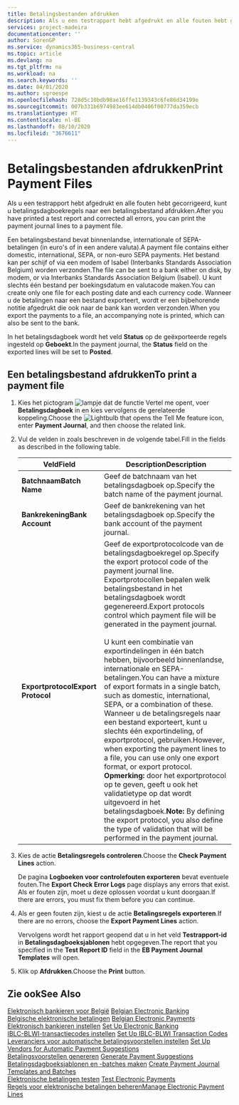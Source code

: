 ```yaml
---
title: Betalingsbestanden afdrukken
description: Als u een testrapport hebt afgedrukt en alle fouten hebt gecorrigeerd, kunt u betalingsdagboekregels naar een betalingsbestand afdrukken.
services: project-madeira
documentationcenter: ''
author: SorenGP
ms.service: dynamics365-business-central
ms.topic: article
ms.devlang: na
ms.tgt_pltfrm: na
ms.workload: na
ms.search.keywords: ''
ms.date: 04/01/2020
ms.author: sgroespe
ms.openlocfilehash: 728d5c10bdb98ae16ffe1139343c6fe86d34199e
ms.sourcegitcommit: 007b331b6974983ee614db0406f00777da359ecb
ms.translationtype: HT
ms.contentlocale: nl-BE
ms.lasthandoff: 08/10/2020
ms.locfileid: "3676611"
---
```

# <a name="print-payment-files"></a><span data-ttu-id="8a670-103">Betalingsbestanden afdrukken</span><span class="sxs-lookup"><span data-stu-id="8a670-103">Print Payment Files</span></span>
<span data-ttu-id="8a670-104">Als u een testrapport hebt afgedrukt en alle fouten hebt gecorrigeerd, kunt u betalingsdagboekregels naar een betalingsbestand afdrukken.</span><span class="sxs-lookup"><span data-stu-id="8a670-104">After you have printed a test report and corrected all errors, you can print the payment journal lines to a payment file.</span></span>  

<span data-ttu-id="8a670-105">Een betalingsbestand bevat binnenlandse, internationale of SEPA-betalingen (in euro's of in een andere valuta).</span><span class="sxs-lookup"><span data-stu-id="8a670-105">A payment file contains either domestic, international, SEPA, or non-euro SEPA payments.</span></span> <span data-ttu-id="8a670-106">Het bestand kan per schijf of via een modem of Isabel (Interbanks Standards Association Belgium) worden verzonden.</span><span class="sxs-lookup"><span data-stu-id="8a670-106">The file can be sent to a bank either on disk, by modem, or via Interbanks Standards Association Belgium (Isabel).</span></span> <span data-ttu-id="8a670-107">U kunt slechts één bestand per boekingsdatum en valutacode maken.</span><span class="sxs-lookup"><span data-stu-id="8a670-107">You can create only one file for each posting date and each currency code.</span></span> <span data-ttu-id="8a670-108">Wanneer u de betalingen naar een bestand exporteert, wordt er een bijbehorende notitie afgedrukt die ook naar de bank kan worden verzonden.</span><span class="sxs-lookup"><span data-stu-id="8a670-108">When you export the payments to a file, an accompanying note is printed, which can also be sent to the bank.</span></span>  

<span data-ttu-id="8a670-109">In het betalingsdagboek wordt het veld **Status** op de geëxporteerde regels ingesteld op **Geboekt**.</span><span class="sxs-lookup"><span data-stu-id="8a670-109">In the payment journal, the **Status** field on the exported lines will be set to **Posted**.</span></span>  

## <a name="to-print-a-payment-file"></a><span data-ttu-id="8a670-110">Een betalingsbestand afdrukken</span><span class="sxs-lookup"><span data-stu-id="8a670-110">To print a payment file</span></span>  

1.  <span data-ttu-id="8a670-111">Kies het pictogram ![lampje dat de functie Vertel me opent](../../media/ui-search/search_small.png "Vertel me wat u wilt doen"), voer **Betalingsdagboek** in en kies vervolgens de gerelateerde koppeling.</span><span class="sxs-lookup"><span data-stu-id="8a670-111">Choose the ![Lightbulb that opens the Tell Me feature](../../media/ui-search/search_small.png "Tell me what you want to do") icon, enter **Payment Journal**, and then choose the related link.</span></span>  
2.  <span data-ttu-id="8a670-112">Vul de velden in zoals beschreven in de volgende tabel.</span><span class="sxs-lookup"><span data-stu-id="8a670-112">Fill in the fields as described in the following table.</span></span>  

    |<span data-ttu-id="8a670-113">Veld</span><span class="sxs-lookup"><span data-stu-id="8a670-113">Field</span></span>|<span data-ttu-id="8a670-114">Description</span><span class="sxs-lookup"><span data-stu-id="8a670-114">Description</span></span>|  
    |---------------------------------|---------------------------------------|  
    |<span data-ttu-id="8a670-115">**Batchnaam**</span><span class="sxs-lookup"><span data-stu-id="8a670-115">**Batch Name**</span></span>|<span data-ttu-id="8a670-116">Geef de batchnaam van het betalingsdagboek op.</span><span class="sxs-lookup"><span data-stu-id="8a670-116">Specify the batch name of the payment journal.</span></span>|  
    |<span data-ttu-id="8a670-117">**Bankrekening**</span><span class="sxs-lookup"><span data-stu-id="8a670-117">**Bank Account**</span></span>|<span data-ttu-id="8a670-118">Geef de bankrekening van het betalingsdagboek op.</span><span class="sxs-lookup"><span data-stu-id="8a670-118">Specify the bank account of the payment journal.</span></span>|  
    |<span data-ttu-id="8a670-119">**Exportprotocol**</span><span class="sxs-lookup"><span data-stu-id="8a670-119">**Export Protocol**</span></span>|<span data-ttu-id="8a670-120">Geef de exportprotocolcode van de betalingsdagboekregel op.</span><span class="sxs-lookup"><span data-stu-id="8a670-120">Specify the export protocol code of the payment journal line.</span></span> <span data-ttu-id="8a670-121">Exportprotocollen bepalen welk betalingsbestand in het betalingsdagboek wordt gegenereerd.</span><span class="sxs-lookup"><span data-stu-id="8a670-121">Export protocols control which payment file will be generated in the payment journal.</span></span><br /><br /> <span data-ttu-id="8a670-122">U kunt een combinatie van exportindelingen in één batch hebben, bijvoorbeeld binnenlandse, internationale en SEPA-betalingen.</span><span class="sxs-lookup"><span data-stu-id="8a670-122">You can have a mixture of export formats in a single batch, such as domestic, international, SEPA, or a combination of these.</span></span> <span data-ttu-id="8a670-123">Wanneer u de betalingsregels naar een bestand exporteert, kunt u slechts één exportindeling, of exportprotocol, gebruiken.</span><span class="sxs-lookup"><span data-stu-id="8a670-123">However, when exporting the payment lines to a file, you can use only one export format, or export protocol.</span></span> <span data-ttu-id="8a670-124">**Opmerking:** door het exportprotocol op te geven, geeft u ook het validatietype op dat wordt uitgevoerd in het betalingsdagboek.</span><span class="sxs-lookup"><span data-stu-id="8a670-124">**Note:**  By defining the export protocol, you also define the type of validation that will be performed in the payment journal.</span></span>|  

3.  <span data-ttu-id="8a670-125">Kies de actie **Betalingsregels controleren**.</span><span class="sxs-lookup"><span data-stu-id="8a670-125">Choose the **Check Payment Lines** action.</span></span>

    <span data-ttu-id="8a670-126">De pagina **Logboeken voor controlefouten exporteren** bevat eventuele fouten.</span><span class="sxs-lookup"><span data-stu-id="8a670-126">The **Export Check Error Logs** page displays any errors that exist.</span></span> <span data-ttu-id="8a670-127">Als er fouten zijn, moet u deze oplossen voordat u kunt doorgaan.</span><span class="sxs-lookup"><span data-stu-id="8a670-127">If there are errors, you must fix them before you can continue.</span></span>

4. <span data-ttu-id="8a670-128">Als er geen fouten zijn, kiest u de actie **Betalingsregels exporteren**.</span><span class="sxs-lookup"><span data-stu-id="8a670-128">If there are no errors, choose the **Export Payment Lines** action.</span></span>  

    <span data-ttu-id="8a670-129">Vervolgens wordt het rapport geopend dat u in het veld **Testrapport-id** in **Betalingsdagboeksjablonen** hebt opgegeven.</span><span class="sxs-lookup"><span data-stu-id="8a670-129">The report that you specified in the **Test Report ID** field in the **EB Payment Journal Templates** will open.</span></span>  

5.  <span data-ttu-id="8a670-130">Klik op **Afdrukken**.</span><span class="sxs-lookup"><span data-stu-id="8a670-130">Choose the **Print** button.</span></span>  

## <a name="see-also"></a><span data-ttu-id="8a670-131">Zie ook</span><span class="sxs-lookup"><span data-stu-id="8a670-131">See Also</span></span>  
 <span data-ttu-id="8a670-132">[Elektronisch bankieren voor België](belgian-electronic-banking.md) </span><span class="sxs-lookup"><span data-stu-id="8a670-132">[Belgian Electronic Banking](belgian-electronic-banking.md) </span></span>  
 <span data-ttu-id="8a670-133">[Belgische elektronische betalingen](belgian-electronic-payments.md) </span><span class="sxs-lookup"><span data-stu-id="8a670-133">[Belgian Electronic Payments](belgian-electronic-payments.md) </span></span>  
 <span data-ttu-id="8a670-134">[Elektronisch bankieren instellen](how-to-set-up-electronic-banking.md) </span><span class="sxs-lookup"><span data-stu-id="8a670-134">[Set Up Electronic Banking](how-to-set-up-electronic-banking.md) </span></span>  
 <span data-ttu-id="8a670-135">[IBLC-BLWI-transactiecodes instellen](how-to-set-up-iblc-blwi-transaction-codes.md) </span><span class="sxs-lookup"><span data-stu-id="8a670-135">[Set Up IBLC-BLWI Transaction Codes](how-to-set-up-iblc-blwi-transaction-codes.md) </span></span>  
 <span data-ttu-id="8a670-136">[Leveranciers voor automatische betalingsvoorstellen instellen](how-to-set-up-vendors-for-automatic-payment-suggestions.md) </span><span class="sxs-lookup"><span data-stu-id="8a670-136">[Set Up Vendors for Automatic Payment Suggestions](how-to-set-up-vendors-for-automatic-payment-suggestions.md) </span></span>  
 <span data-ttu-id="8a670-137">[Betalingsvoorstellen genereren](how-to-generate-payment-suggestions.md) </span><span class="sxs-lookup"><span data-stu-id="8a670-137">[Generate Payment Suggestions](how-to-generate-payment-suggestions.md) </span></span>  
 <span data-ttu-id="8a670-138">[Betalingsdagboeksjablonen en -batches maken](how-to-create-payment-journal-templates-and-batches.md) </span><span class="sxs-lookup"><span data-stu-id="8a670-138">[Create Payment Journal Templates and Batches](how-to-create-payment-journal-templates-and-batches.md) </span></span>  
 <span data-ttu-id="8a670-139">[Elektronische betalingen testen](how-to-test-electronic-payments.md) </span><span class="sxs-lookup"><span data-stu-id="8a670-139">[Test Electronic Payments](how-to-test-electronic-payments.md) </span></span>  
 [<span data-ttu-id="8a670-140">Regels voor elektronische betalingen beheren</span><span class="sxs-lookup"><span data-stu-id="8a670-140">Manage Electronic Payment Lines</span></span>](how-to-manage-electronic-payment-lines.md)
